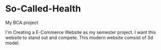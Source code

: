 # So-Called-Health
My BCA project

I'm Creating a E-Commerce Website as my semester project.
I want this website to stand out and compete.
This modern website comsist of 3d model.
